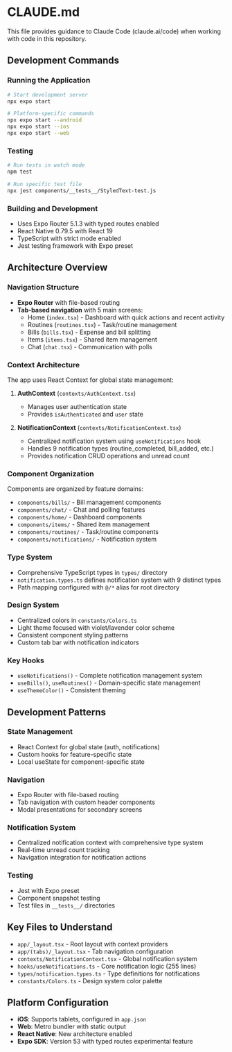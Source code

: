 # CLAUDE.md

This file provides guidance to Claude Code (claude.ai/code) when working with code in this repository.

## Development Commands

### Running the Application
```bash
# Start development server
npx expo start

# Platform-specific commands
npx expo start --android
npx expo start --ios  
npx expo start --web
```

### Testing
```bash
# Run tests in watch mode
npm test

# Run specific test file
npx jest components/__tests__/StyledText-test.js
```

### Building and Development
- Uses Expo Router 5.1.3 with typed routes enabled
- React Native 0.79.5 with React 19
- TypeScript with strict mode enabled
- Jest testing framework with Expo preset

## Architecture Overview

### Navigation Structure
- **Expo Router** with file-based routing
- **Tab-based navigation** with 5 main screens:
  - Home (`index.tsx`) - Dashboard with quick actions and recent activity
  - Routines (`routines.tsx`) - Task/routine management
  - Bills (`bills.tsx`) - Expense and bill splitting
  - Items (`items.tsx`) - Shared item management
  - Chat (`chat.tsx`) - Communication with polls

### Context Architecture
The app uses React Context for global state management:

1. **AuthContext** (`contexts/AuthContext.tsx`)
   - Manages user authentication state
   - Provides `isAuthenticated` and `user` state

2. **NotificationContext** (`contexts/NotificationContext.tsx`)
   - Centralized notification system using `useNotifications` hook
   - Handles 9 notification types (routine_completed, bill_added, etc.)
   - Provides notification CRUD operations and unread count

### Component Organization
Components are organized by feature domains:
- `components/bills/` - Bill management components
- `components/chat/` - Chat and polling features
- `components/home/` - Dashboard components
- `components/items/` - Shared item management
- `components/routines/` - Task/routine components
- `components/notifications/` - Notification system

### Type System
- Comprehensive TypeScript types in `types/` directory
- `notification.types.ts` defines notification system with 9 distinct types
- Path mapping configured with `@/*` alias for root directory

### Design System
- Centralized colors in `constants/Colors.ts`
- Light theme focused with violet/lavender color scheme
- Consistent component styling patterns
- Custom tab bar with notification indicators

### Key Hooks
- `useNotifications()` - Complete notification management system
- `useBills()`, `useRoutines()` - Domain-specific state management  
- `useThemeColor()` - Consistent theming

## Development Patterns

### State Management
- React Context for global state (auth, notifications)
- Custom hooks for feature-specific state
- Local useState for component-specific state

### Navigation
- Expo Router with file-based routing
- Tab navigation with custom header components
- Modal presentations for secondary screens

### Notification System
- Centralized notification context with comprehensive type system
- Real-time unread count tracking
- Navigation integration for notification actions

### Testing
- Jest with Expo preset
- Component snapshot testing
- Test files in `__tests__/` directories

## Key Files to Understand

- `app/_layout.tsx` - Root layout with context providers
- `app/(tabs)/_layout.tsx` - Tab navigation configuration  
- `contexts/NotificationContext.tsx` - Global notification system
- `hooks/useNotifications.ts` - Core notification logic (255 lines)
- `types/notification.types.ts` - Type definitions for notifications
- `constants/Colors.ts` - Design system color palette

## Platform Configuration
- **iOS**: Supports tablets, configured in `app.json`
- **Web**: Metro bundler with static output
- **React Native**: New architecture enabled
- **Expo SDK**: Version 53 with typed routes experimental feature